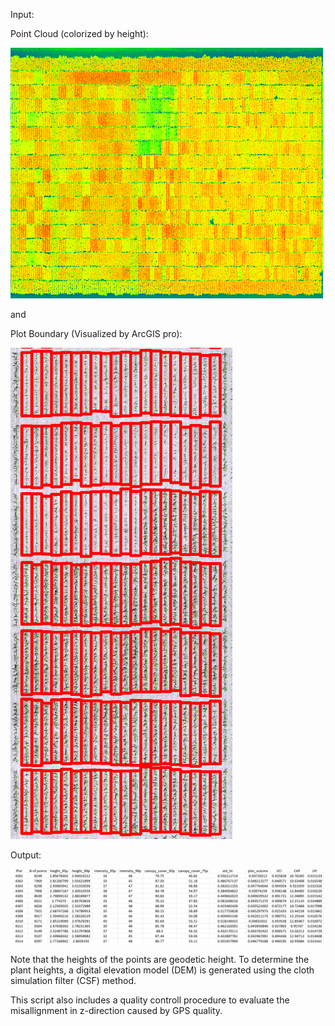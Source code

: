 Input:

Point Cloud (colorized by height): 

<img src="https://github.com/Enderrrr-TW/Project-Demo/blob/main/LiDAR_Feature_Extraction/LiDAR_point_cloud.png" width="500">

and

Plot Boundary (Visualized by ArcGIS pro):

![image](https://github.com/Enderrrr-TW/Project-Demo/blob/main/LiDAR_Feature_Extraction/plot_boundary.png)

Output:

![image](https://github.com/Enderrrr-TW/Project-Demo/blob/main/LiDAR_Feature_Extraction/LiDAR%20features.png)

Note that the heights of the points are geodetic height. To determine the plant heights, a digital elevation model (DEM) is generated using the cloth simulation filter (CSF) method.

This script also includes a quality controll procedure to evaluate the misallignment in z-direction caused by GPS quality.
